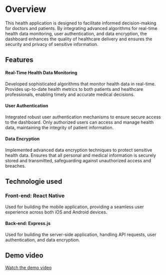 


# Overview
This health application  is designed to facilitate informed decision-making for doctors and patients. By integrating advanced algorithms for real-time health data monitoring, user authentication, and data encryption, the dashboard enhances the quality of healthcare delivery and ensures the security and privacy of sensitive information.

 
## Features
#### Real-Time Health Data Monitoring

Developed sophisticated algorithms that monitor health data in real-time.
Provides up-to-date health metrics to both patients and healthcare professionals, enabling timely and accurate medical decisions.
#### User Authentication

Integrated robust user authentication mechanisms to ensure secure access to the dashboard.
Only authorized users can access and manage health data, maintaining the integrity of patient information.
#### Data Encryption

Implemented advanced data encryption techniques to protect sensitive health data.
Ensures that all personal and medical information is securely stored and transmitted, safeguarding against unauthorized access and breaches.


## Technologie used

### Front-end: React Native
Used for building the mobile application, providing a seamless user experience across both iOS and Android devices.
#### Back-end: Express.js
Used for building the server-side application, handling API requests, user authentication, and data encryption.


## Demo video 

[Watch the demo video](https://github.com/luckyman147/EMBS_Challenge_IEEE/blob/frontAndBack/408219253_6945318988890611_862187533661045021_n.mp4)
